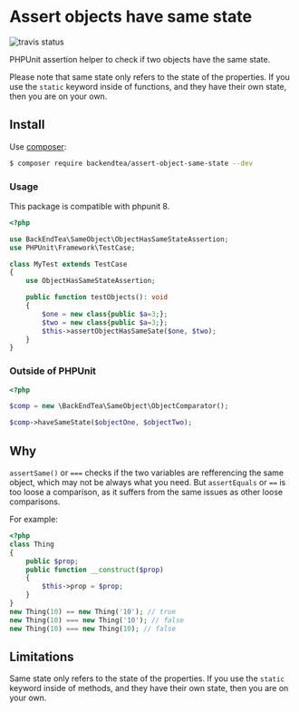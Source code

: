 # Assert objects have same state

![travis status](https://travis-ci.org/BackEndTea/assert-object-same-state.svg?branch=master)

PHPUnit assertion helper to check if two objects have the same state.

Please note that same state only refers to the state of the properties. 
If you use the `static` keyword inside of functions, and they have their own state, then you are on your own.


## Install

Use [composer](https://getcomposer.org/):

```bash
$ composer require backendtea/assert-object-same-state --dev
```

### Usage

This package is compatible with phpunit 8.

```php
<?php

use BackEndTea\SameObject\ObjectHasSameStateAssertion;
use PHPUnit\Framework\TestCase;

class MyTest extends TestCase
{
    use ObjectHasSameStateAssertion;

    public function testObjects(): void
    {
        $one = new class{public $a=3;};
        $two = new class{public $a=3;};
        $this->assertObjectHasSameSate($one, $two);
    }
}
```

### Outside of PHPUnit

```php
<?php

$comp = new \BackEndTea\SameObject\ObjectComparator();

$comp->haveSameState($objectOne, $objectTwo);
```


## Why

`assertSame()` or `===`  checks if the two variables are refferencing the same object, 
which may not be always what you need.
But `assertEquals` or `==` is too loose a comparison, as it suffers from the same issues as other loose comparisons.

For example:

```php
<?php
class Thing
{
    public $prop;
    public function __construct($prop)
    {
        $this->prop = $prop;
    }
}
new Thing(10) == new Thing('10'); // true
new Thing(10) === new Thing('10'); // false
new Thing(10) === new Thing(10); // false
```

## Limitations

Same state only refers to the state of the properties. 
If you use the `static` keyword inside of methods, and they have their own state, 
then you are on your own.
